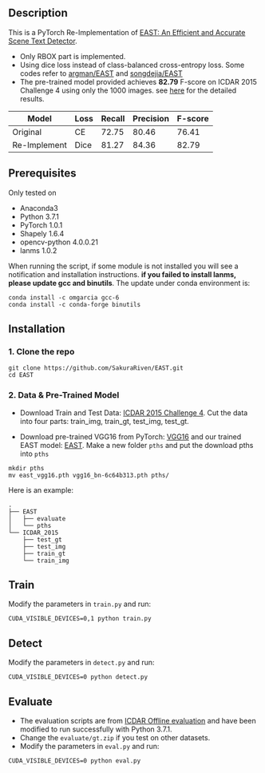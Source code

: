 ## Description
This is a PyTorch Re-Implementation of [EAST: An Efficient and Accurate Scene Text Detector](http://openaccess.thecvf.com/content_cvpr_2017/papers/Zhou_EAST_An_Efficient_CVPR_2017_paper.pdf).

* Only RBOX part is implemented.
* Using dice loss instead of class-balanced cross-entropy loss. Some codes refer to [argman/EAST](https://github.com/argman/EAST) and [songdejia/EAST](https://github.com/songdejia/EAST)
* The pre-trained model provided achieves __82.79__ F-score on ICDAR 2015 Challenge 4 using only the 1000 images. see [here](http://rrc.cvc.uab.es/?ch=4&com=evaluation&view=method_info&task=1&m=52405) for the detailed results.

| Model | Loss | Recall | Precision | F-score | 
| - | - | - | - | - |
| Original | CE | 72.75 | 80.46 | 76.41 |
| Re-Implement | Dice | 81.27 | 84.36 | 82.79 |

## Prerequisites
Only tested on
* Anaconda3
* Python 3.7.1
* PyTorch 1.0.1
* Shapely 1.6.4
* opencv-python 4.0.0.21
* lanms 1.0.2

When running the script, if some module is not installed you will see a notification and installation instructions. __if you failed to install lanms, please update gcc and binutils__. The update under conda environment is:

    conda install -c omgarcia gcc-6
    conda install -c conda-forge binutils

## Installation
### 1. Clone the repo

```
git clone https://github.com/SakuraRiven/EAST.git
cd EAST
```

### 2. Data & Pre-Trained Model
* Download Train and Test Data: [ICDAR 2015 Challenge 4](http://rrc.cvc.uab.es/?ch=4&com=downloads). Cut the data into four parts: train_img, train_gt, test_img, test_gt.

* Download pre-trained VGG16 from PyTorch: [VGG16](https://drive.google.com/open?id=1HgDuFGd2q77Z6DcUlDEfBZgxeJv4tald) and our trained EAST model: [EAST](https://drive.google.com/open?id=1AFABkJgr5VtxWnmBU3XcfLJvpZkC2TAg). Make a new folder ```pths``` and put the download pths into ```pths```
  
```
mkdir pths
mv east_vgg16.pth vgg16_bn-6c64b313.pth pths/
```

Here is an example:
```
.
├── EAST
│   ├── evaluate
│   └── pths
└── ICDAR_2015
    ├── test_gt
    ├── test_img
    ├── train_gt
    └── train_img
```
## Train
Modify the parameters in ```train.py``` and run:
```
CUDA_VISIBLE_DEVICES=0,1 python train.py
```
## Detect
Modify the parameters in ```detect.py``` and run:
```
CUDA_VISIBLE_DEVICES=0 python detect.py
```
## Evaluate
* The evaluation scripts are from [ICDAR Offline evaluation](http://rrc.cvc.uab.es/?ch=4&com=mymethods&task=1) and have been modified to run successfully with Python 3.7.1.
* Change the ```evaluate/gt.zip``` if you test on other datasets.
* Modify the parameters in ```eval.py``` and run:
```
CUDA_VISIBLE_DEVICES=0 python eval.py
```
